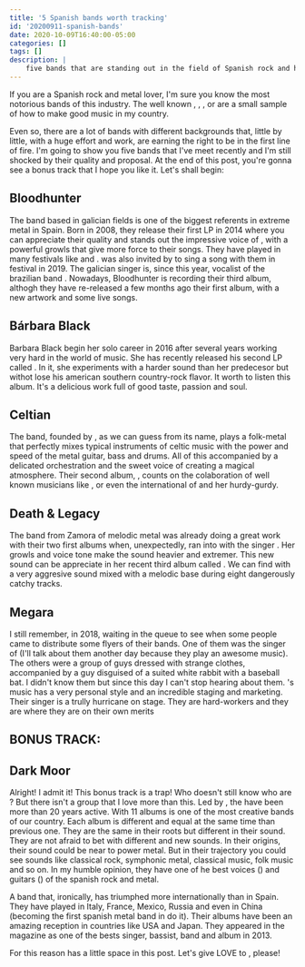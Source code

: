 ```yaml
---
title: '5 Spanish bands worth tracking'
id: '20200911-spanish-bands'
date: 2020-10-09T16:40:00-05:00
categories: []
tags: []
description: |
    five bands that are standing out in the field of Spanish rock and heavy. Look out! There is a bonus track!
---
```


If you are a Spanish rock and metal lover, I'm sure you know the most notorious bands of this industry. The well known <important text="Warcry" />, <important text="Saratoga" />, <important text="Stravaganzza" />, <important text="Sober" /> or <important text="Angelus Apatrida" /> are a small sample of how to make good music in my country.

Even so, there are a lot of bands with different backgrounds that, little by little, with a huge effort and work, are earning the right to be in the first line of fire. I'm going to show you five bands that I've meet recently and I'm still shocked by their quality and proposal. At the end of this post, you're gonna see a bonus track that I hope you like it. Let's shall begin:

<h2>Bloodhunter</h2>

<post-image
    source="20200911-spanish-bands/bloodhunter"
    title="The galician band Bloodhunter. Picture courtesy of the band"
    footer="The galician band Bloodhunter. Picture courtesy of the band"
    footerLink="https://www.instagram.com/bloodhunterband/"
/>

The band based in galician fields is one of the biggest referents in extreme metal in Spain. Born in 2008, they release their first LP in 2014 where you can appreciate their quality and stands out the impressive voice of <important text="Diva Satánica" />, with a powerful growls that give more force to their songs. They have played in many festivals like <important text="Resurrection Fest" /> and <important text="Leyendas del Rock" />. <important text="Diva Satánica" /> was also invited by <important text="Kamelot" /> to sing a song with them in <important text="Z-Live" /> festival in 2019. The galician singer is, since this year, vocalist of the brazilian band <important text="Nervosa" />. Nowadays, Bloodhunter is recording their third album, althogh they have re-released a few months ago their first album, with a new artwork and some live songs.

<h2>Bárbara Black</h2>

<post-image
    source="20200911-spanish-bands/BarbaraBlack"
    title="Barbara Black. Picture courtesy of the band and done by Nat Enemede. All the rights belongs to them"
    footer="Barbara Black. Picture courtesy of the band and done by Nat Enemede"
    footerLink="https://www.instagram.com/natenemede/"
/>

Barbara Black begin her solo career in 2016 after several years working very hard in the world of music. She has recently released his second LP called <important text="Love, Death & Flies" />. In it, she experiments with a harder sound than her predecesor but withot lose his american southern country-rock flavor. It worth to listen this album. It's a delicious work full of good taste, passion and soul.

<h2>Celtian</h2>

<post-image
    source="20200911-spanish-bands/celtian_irenekilmister"
    title="La banda de folk-metal, Celtian. Foto realizada por Irene Kilmister"
    footer="The folk-metal band, Celtian. Picture by Irene Kilmister"
    footerLink="https://www.instagram.com/irenekilmister.photo/"
/>

The band, founded by <important text="Diego Palacio" />, as we can guess from its name, plays a folk-metal that perfectly mixes typical instruments of celtic music with the power and speed of the metal guitar, bass and drums. All of this accompanied by a delicated orchestration and the sweet voice of <important text="Xana Lavey" /> creating a magical atmosphere. Their second album, <important text="En tierra de hadas" />, counts on the colaboration of well known musicians like <important text="Patricia Tapia" />, <important text="Celtas Cortos" /> or even the international <important text="Michalina Malisz" /> of <important text="Eluveitie" /> and her hurdy-gurdy.

<h2>Death & Legacy</h2>

<post-image
    source="20200911-spanish-bands/deathandlegacy"
    title="Death and Legacy"
    footer="Death and Legacy. Picture of their web"
    footerLink="https://deathandlegacy.com/"
/>

The band from Zamora of melodic metal was already doing a great work with their two first albums when, unexpectedly, ran into with the  singer <important text="Hynphernia" />. Her growls and voice tone make the sound heavier and extremer. This new sound can be appreciate in her recent third album called <important text="INF3RNO" />. We can find with a very aggresive sound mixed with a melodic base during eight dangerously catchy tracks.

<h2>Megara</h2>

<post-image
    source="20200911-spanish-bands/megara"
    title="The band from Madrid, Megara. Picture grabbed of the press kit of their webpage https://epk.megaraband.com/"
    footer="The band from Madrid, Megara. Picture grabbed of the press kit of their webpage"
    footerLink="https://www.instagram.com/wearemegara/"
/>

I still remember, in 2018, waiting in the queue to see <important text="Halestorm" /> when some people came to distribute some flyers of their bands. One of them was the singer of <important text="Screams on sunday" /> (I'll talk about them another day because they play an awesome music). The others were a group of guys dressed with strange clothes, accompanied by a guy disguised of a suited white rabbit with a baseball bat. I didn't know them but since this day I can't stop hearing about them. <important text="Megara" />'s music has a very personal style and an incredible staging and marketing. Their singer <important text="Kenzy" /> is a trully hurricane on stage. They are hard-workers and they are where they are on their own merits

<h2>BONUS TRACK:</h2>

<h2>Dark Moor</h2>

<post-image
    source="20200911-spanish-bands/darkmoor_irenekilmister"
    title="Dark Moor en directo en el Z-Live Lite de 2020. Foto realizada por Irene Kilmister"
    footer="Dark Moor in Z-Live Lite at 2020. Picture by Irene Kilmister"
    footerLink="https://www.instagram.com/irenekilmister.photo/"
/>

Alright! I admit it! This bonus track is a trap! Who doesn't still know who are <important text="Dark Moor" />? But there isn't a group that I love more than this. Led by <important text="Enrik García" />, the have been more than 20 years active. With 11 albums is one of the most creative bands of our country. Each album is different and equal at the same time than previous one. They are the same in their roots but different in their sound. They are not afraid to bet with different and new sounds. In their origins, their sound could be near to power metal. But in their trajectory you could see sounds like classical rock, symphonic metal, classical music, folk music and so on. In my humble opinion, they have one of he best voices (<important text="Alfred Romero" />) and guitars (<important text="Enrik García" />) of the spanish rock and metal.

A band that, ironically, has triumphed more internationally than in Spain. They have played in Italy, France, Mexico, Russia and even in China (becoming the first spanish metal band in do it). Their albums have been an amazing reception in countries like USA and Japan. They appeared in the <important text="BURRN!" /> magazine as one of the bests singer, bassist, band and album in 2013.

For this reason <important text="Dark Moor" /> has a little space in this post. Let's give  LOVE to <important text="Dark Moor" />, please!


<apostrophe text="Main picture by David Menidrey on Unsplash" link="https://unsplash.com/@cazault?utm_source=unsplash&amp;utm_medium=referral&amp;utm_content=creditCopyText" />